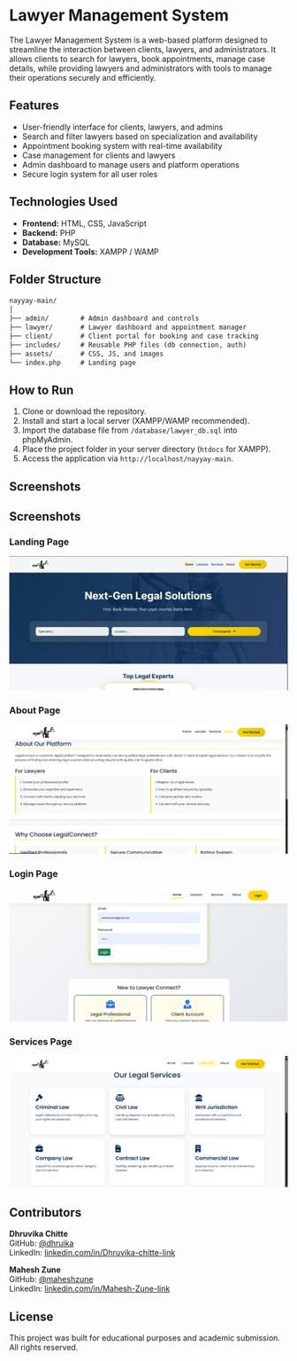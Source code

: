 # Lawyer Management System

The Lawyer Management System is a web-based platform designed to streamline the interaction between clients, lawyers, and administrators. It allows clients to search for lawyers, book appointments, manage case details, while providing lawyers and administrators with tools to manage their operations securely and efficiently.

## Features

- User-friendly interface for clients, lawyers, and admins
- Search and filter lawyers based on specialization and availability
- Appointment booking system with real-time availability
- Case management for clients and lawyers
- Admin dashboard to manage users and platform operations
- Secure login system for all user roles

## Technologies Used

- **Frontend:** HTML, CSS, JavaScript
- **Backend:** PHP
- **Database:** MySQL
- **Development Tools:** XAMPP / WAMP

## Folder Structure

```
nayyay-main/
│
├── admin/        # Admin dashboard and controls
├── lawyer/       # Lawyer dashboard and appointment manager
├── client/       # Client portal for booking and case tracking
├── includes/     # Reusable PHP files (db connection, auth)
├── assets/       # CSS, JS, and images
└── index.php     # Landing page
```

## How to Run

1. Clone or download the repository.
2. Install and start a local server (XAMPP/WAMP recommended).
3. Import the database file from `/database/lawyer_db.sql` into phpMyAdmin.
4. Place the project folder in your server directory (`htdocs` for XAMPP).
5. Access the application via `http://localhost/nayyay-main`.

## Screenshots

## Screenshots

### Landing Page
![Landing Page](screenshots/Landing_Page.png)

### About Page
![About Page](screenshots/About_Page.png)

### Login Page
![Login Page](screenshots/Login_Page.png)

### Services Page
![Services Page](screenshots/Services_Page.png)


## Contributors

 **Dhruvika Chitte**  
  GitHub: [@dhruika](https://github.com/dhruika)  
  LinkedIn: [linkedin.com/in/Dhruvika-chitte-link](https://www.linkedin.com/in/dhruvika-chitte-4b22a5330/ )

  
   **Mahesh Zune**  
  GitHub: [@maheshzune](https://github.com/maheshzune)  
  LinkedIn: [linkedin.com/in/Mahesh-Zune-link](https://www.linkedin.com/in/maheshzune/) 



## License

This project was built for educational purposes and academic submission. All rights reserved.
